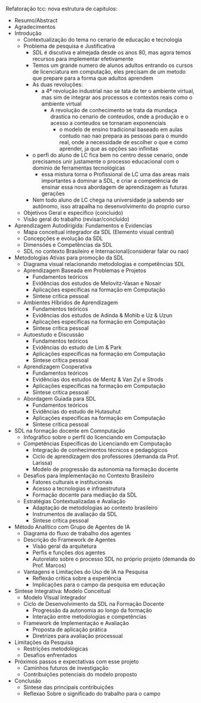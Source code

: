 Refatoração tcc:
nova estrutura de capitulos:

- Resumo/Abstract
- Agradecimentos
- Introdução
  - Contextualização do tema no cenario de educação e tecnologia
  - Problema de pesquisa e Justificativa 
	  - SDL é discutiva e almejada desde os anos 80, mas agora temos recursos para implementar efetivamente 
	  - Temos um grande numero de alunos adultos entrando os cursos de licenciatura em computação, eles precisam de um metodo que prepare para a forma que adultos aprendem 
	  - As duas revoluções:
	    - a 4ª revolução industrial nao se tata de ter o ambiente virtual, mas sim de integrar aos processos e contextos reais como o ambiente virtual 
		  - A revolução de conhecimento se trata da mundaça drastica no cenario de conteudos, onde a produção e o acesso a conteudos se tornaram exponenciais 
			  - o modelo de ensino tradicional baseado em aulas contudo nao nao prepara as pessoas para o mundo real, onde a necessidade de escolher o que e como aprender, ja que as opções sao infinitas
	  - o perfi do aluno de LC fica bem no centro desse cenario, onde precisamos unir justamente o processo educacional com o dominio de ferramentas tecnológicas
		  - essa mistura torna o Profissional de LC uma das areas mais importantes a dominar a SDL, e criar a competência de ensinar essa nova abordagem de aprendizagem as futuras gerações
	  - Nem todo aluno de LC chega na universidade ja sabendo ser autônomo, isso atrapalha no desenvolvimento do proprio curso
  - Objetivos Geral e especifico (concluido)
  - Visão geral do trabalho (revisar/concluído)
- Aprendizagem Autodirigida: Fundamentos e Evidencias
	- Mapa conceitual integrador da SDL (Elemento visual central)
	- Concepções e evolução da SDL
	- Dimensões e Competências da SDL
	- SDL no contexto Brasileiro e Internacional(considerar falar ou nao)
- Metodologias Ativas para promoção da SDL
	- Diagrama visual relacionando metodologias e competências SDL
	- Aprendizagem Baseada em Problemas e Projetos
		- Fundamentos teóricos
		- Evidências dos estudos de Melovitz-Vasan e Nosair
		- Aplicações específicas na formação em Computação
		- Síntese crítica pessoal
	- Ambientes Híbridos de Aprendizagem
		- Fundamentos teóricos
		- Evidências dos estudos de Adinda & Mohib e Uz & Uzun
		- Aplicações específicas na formação em Computação
		- Síntese crítica pessoal
	- Autoestudo e Discussão
		- Fundamentos teóricos
		- Evidências do estudo de Lim & Park
		- Aplicações específicas na formação em Computação
		- Síntese crítica pessoal
	- Aprendizagem Cooperativa
		- Fundamentos teóricos
		- Evidências dos estudos de Mentz & Van Zyl e Strods
		- Aplicações específicas na formação em Computação
		- Síntese crítica pessoal
	- Abordagem Guiada para SDL
		- Fundamentos teóricos
		- Evidências do estudo de Hutasuhut
		- Aplicações específicas na formação em Computação
		- Síntese crítica pessoal
- SDL na formação docente em Comnputação
	- Infográfico sobre o perfil do licenciando em Computação
	- Competências Específicas do Licenciando em Computação
		- Integração de conhecimentos técnicos e pedagógicos
		- Ciclo de aprendizagem dos professores (demanda da Prof. Larissa)
		- Modelo de progressão da autonomia na formação docente
	- Desafios para Implementação no Contexto Brasileiro
		- Fatores culturais e institucionais
		- Acesso a tecnologias e infraestrutura
		- Formação docente para mediação da SDL
	- Estratégias Contextualizadas e Avaliação
		- Adaptação de metodologias ao contexto brasileiro
		- Instrumentos de avaliação da SDL
		- Síntese crítica pessoal
- Método Analítico com Grupo de Agentes de IA
	- Diagrama do fluxo de trabalho dos agentes
	- Descrição do Framework de Agentes
		- Visão geral da arquitetura
		- Perfis e funções dos agentes
		- Autorelato sobre o processo SDL no próprio projeto (demanda do Prof. Marcos)
	- Vantagens e Limitações do Uso de IA na Pesquisa
		- Reflexão crítica sobre a experiência
		- Implicações para o campo da pesquisa em educação
- Sintese Integrativa: Modelo Conceitual 
	- Modelo VIsual Integrador
	- Ciclo de Desenvolvimento da SDL na Formação Docente
		- Progressão da autonomia ao longo da formação
		- Interação entre metodologias e competências
	- Framework de Implementação e Avaliação
		- Proposta de aplicação prática
		- Diretrizes para avaliação processual
- Limitações da Pesquisa
	- Restrições metodológicas
	- Desafios enfrentados
- Próximos passos e expectativas com esse projeto
	- Caminhos futuros de investigação
	- Contribuições potenciais do modelo proposto
- Conclusão
	- Sintese das principais contribuições
	- Reflexao Sobre o significado do trabalho para o campo


 
